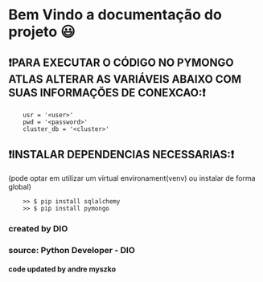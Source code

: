 # Bem Vindo a documentação do projeto 😃

## ❗PARA EXECUTAR O CÓDIGO NO PYMONGO ATLAS ALTERAR AS VARIÁVEIS ABAIXO COM SUAS INFORMAÇÕES DE CONEXCAO:❗

```
    usr = '<user>'
    pwd = '<password>' 
    cluster_db = '<cluster>'
```

## ❗INSTALAR DEPENDENCIAS NECESSARIAS:❗
(pode optar em utilizar um virtual environament(venv) ou instalar de forma global)

```
    >> $ pip install sqlalchemy 
    >> $ pip install pymongo 
```

### created by DIO
### source: Python Developer - DIO
#### code updated by andre myszko